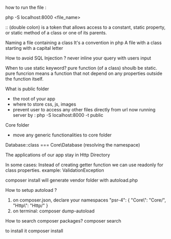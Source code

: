 how to run the file :

php -S localhost:8000 <file_name>

:: (double colon)
is a token that allows access to a constant, static property, or static method of a class or one of its parents.

Naming a file containing a class
It's a convention in php
A file with a class starting with a capital letter

How to avoid SQL Injection ?
never inline your query with users input

When to use static keyword?
pure function (of a class) shoulb be static.
pure funcrion means a function that not depend on any properties outside the function itself.

What is public folder

- the root of your app
- where to store css, js, images
- prevent user to access any other files directly from url
  now running server by : php -S localhost:8000 -t public

Core folder

- move any generic functionalities to core folder

Database::class === Core\Database
(resolving the namespace)

The applications of our app stay in Http Directory

In some cases:
Instead of creating getter function we can use readonly for class properties.
example: ValidationException

composer install will generate vendor folder with autoload.php

How to setup autoload ?

1. on composer.json, declare your namespaces
   "psr-4": {
   "Core\\": "Core/",
   "Http\\": "Http/"
   }
2. on terminal: composer dump-autoload

How to search composer packages?
composer search <your intended package>

to install it
composer install <the package>
